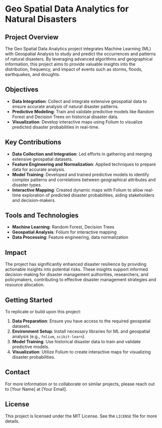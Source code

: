 # Geo Spatial Data Analytics for Natural Disasters

## Project Overview

The Geo Spatial Data Analytics project integrates Machine Learning (ML) with Geospatial Analysis to study and predict the occurrences and patterns of natural disasters. By leveraging advanced algorithms and geographical information, this project aims to provide valuable insights into the distribution, frequency, and impact of events such as storms, floods, earthquakes, and droughts.

## Objectives

- **Data Integration**: Collect and integrate extensive geospatial data to ensure accurate analysis of natural disaster patterns.
- **Predictive Modeling**: Train and validate predictive models like Random Forest and Decision Trees on historical disaster data.
- **Visualization**: Develop interactive maps using Folium to visualize predicted disaster probabilities in real-time.

## Key Contributions

- **Data Collection and Integration**: Led efforts in gathering and merging extensive geospatial datasets.
- **Feature Engineering and Normalization**: Applied techniques to prepare data for accurate analysis.
- **Model Training**: Developed and trained predictive models to identify complex patterns and correlations between geographical attributes and disaster types.
- **Interactive Mapping**: Created dynamic maps with Folium to allow real-time exploration of predicted disaster probabilities, aiding stakeholders and decision-makers.

## Tools and Technologies

- **Machine Learning**: Random Forest, Decision Trees
- **Geospatial Analysis**: Folium for interactive mapping
- **Data Processing**: Feature engineering, data normalization

## Impact

The project has significantly enhanced disaster resilience by providing actionable insights into potential risks. These insights support informed decision-making for disaster management authorities, researchers, and policymakers, contributing to effective disaster management strategies and resource allocation.

## Getting Started

To replicate or build upon this project:

1. **Data Preparation**: Ensure you have access to the required geospatial datasets.
2. **Environment Setup**: Install necessary libraries for ML and geospatial analysis (e.g., `folium`, `scikit-learn`).
3. **Model Training**: Use historical disaster data to train and validate predictive models.
4. **Visualization**: Utilize Folium to create interactive maps for visualizing disaster probabilities.

## Contact

For more information or to collaborate on similar projects, please reach out to [Your Name] at [Your Email].

## License

This project is licensed under the MIT License. See the `LICENSE` file for more details.

